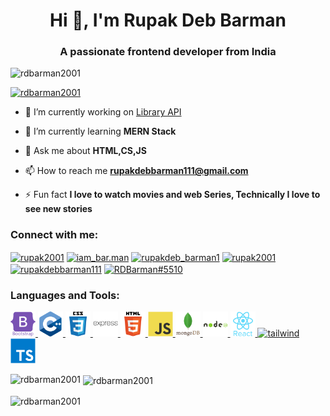 
<h1 align="center">Hi 👋, I'm Rupak Deb Barman</h1>
<h3 align="center">A passionate frontend developer from India</h3>

<p align="left"> <img src="https://komarev.com/ghpvc/?username=rdbarman2001&label=Profile%20views&color=0e75b6&style=flat" alt="rdbarman2001" /> </p>

<p align="left"> <a href="https://github.com/ryo-ma/github-profile-trophy"><img src="https://github-profile-trophy.vercel.app/?username=rdbarman2001" alt="rdbarman2001" /></a> </p>

- 🔭 I’m currently working on [Library API](https://github.com/RDBarman2001/LIBRARY-API.git)

- 🌱 I’m currently learning **MERN Stack**

- 💬 Ask me about **HTML,CS,JS**

- 📫 How to reach me **rupakdebbarman111@gmail.com**

- ⚡ Fun fact **I love to watch movies and web Series, Technically I love to see new stories**

<h3 align="left">Connect with me:</h3>
<p align="left">
<a href="https://linkedin.com/in/rupak2001" target="blank"><img align="center" src="https://raw.githubusercontent.com/rahuldkjain/github-profile-readme-generator/master/src/images/icons/Social/linked-in-alt.svg" alt="rupak2001" height="30" width="40" /></a>
<a href="https://instagram.com/iam_bar.man" target="blank"><img align="center" src="https://raw.githubusercontent.com/rahuldkjain/github-profile-readme-generator/master/src/images/icons/Social/instagram.svg" alt="iam_bar.man" height="30" width="40" /></a>
<a href="https://www.hackerrank.com/rupakdeb_barman1" target="blank"><img align="center" src="https://raw.githubusercontent.com/rahuldkjain/github-profile-readme-generator/master/src/images/icons/Social/hackerrank.svg" alt="rupakdeb_barman1" height="30" width="40" /></a>
<a href="https://www.leetcode.com/rupak2001" target="blank"><img align="center" src="https://raw.githubusercontent.com/rahuldkjain/github-profile-readme-generator/master/src/images/icons/Social/leet-code.svg" alt="rupak2001" height="30" width="40" /></a>
<a href="https://auth.geeksforgeeks.org/user/rupakdebbarman111" target="blank"><img align="center" src="https://raw.githubusercontent.com/rahuldkjain/github-profile-readme-generator/master/src/images/icons/Social/geeks-for-geeks.svg" alt="rupakdebbarman111" height="30" width="40" /></a>
<a href="https://discord.gg/RDBarman#5510" target="blank"><img align="center" src="https://raw.githubusercontent.com/rahuldkjain/github-profile-readme-generator/master/src/images/icons/Social/discord.svg" alt="RDBarman#5510" height="30" width="40" /></a>
</p>

<h3 align="left">Languages and Tools:</h3>
<p align="left"> <a href="https://getbootstrap.com" target="_blank" rel="noreferrer"> <img src="https://raw.githubusercontent.com/devicons/devicon/master/icons/bootstrap/bootstrap-plain-wordmark.svg" alt="bootstrap" width="40" height="40"/> </a> <a href="https://www.w3schools.com/cpp/" target="_blank" rel="noreferrer"> <img src="https://raw.githubusercontent.com/devicons/devicon/master/icons/cplusplus/cplusplus-original.svg" alt="cplusplus" width="40" height="40"/> </a> <a href="https://www.w3schools.com/css/" target="_blank" rel="noreferrer"> <img src="https://raw.githubusercontent.com/devicons/devicon/master/icons/css3/css3-original-wordmark.svg" alt="css3" width="40" height="40"/> </a> <a href="https://expressjs.com" target="_blank" rel="noreferrer"> <img src="https://raw.githubusercontent.com/devicons/devicon/master/icons/express/express-original-wordmark.svg" alt="express" width="40" height="40"/> </a> <a href="https://www.w3.org/html/" target="_blank" rel="noreferrer"> <img src="https://raw.githubusercontent.com/devicons/devicon/master/icons/html5/html5-original-wordmark.svg" alt="html5" width="40" height="40"/> </a> <a href="https://developer.mozilla.org/en-US/docs/Web/JavaScript" target="_blank" rel="noreferrer"> <img src="https://raw.githubusercontent.com/devicons/devicon/master/icons/javascript/javascript-original.svg" alt="javascript" width="40" height="40"/> </a> <a href="https://www.mongodb.com/" target="_blank" rel="noreferrer"> <img src="https://raw.githubusercontent.com/devicons/devicon/master/icons/mongodb/mongodb-original-wordmark.svg" alt="mongodb" width="40" height="40"/> </a> <a href="https://nodejs.org" target="_blank" rel="noreferrer"> <img src="https://raw.githubusercontent.com/devicons/devicon/master/icons/nodejs/nodejs-original-wordmark.svg" alt="nodejs" width="40" height="40"/> </a> <a href="https://reactjs.org/" target="_blank" rel="noreferrer"> <img src="https://raw.githubusercontent.com/devicons/devicon/master/icons/react/react-original-wordmark.svg" alt="react" width="40" height="40"/> </a> <a href="https://tailwindcss.com/" target="_blank" rel="noreferrer"> <img src="https://www.vectorlogo.zone/logos/tailwindcss/tailwindcss-icon.svg" alt="tailwind" width="40" height="40"/> </a> <a href="https://www.typescriptlang.org/" target="_blank" rel="noreferrer"> <img src="https://raw.githubusercontent.com/devicons/devicon/master/icons/typescript/typescript-original.svg" alt="typescript" width="40" height="40"/> </a> </p>

<p><img align="left" src="https://github-readme-stats.vercel.app/api/top-langs?username=rdbarman2001&show_icons=true&locale=en&layout=compact" alt="rdbarman2001" /></p>

<p>&nbsp;<img align="center" src="https://github-readme-stats.vercel.app/api?username=rdbarman2001&show_icons=true&locale=en" alt="rdbarman2001" /></p>

<p><img align="center" src="https://github-readme-streak-stats.herokuapp.com/?user=rdbarman2001&" alt="rdbarman2001" /></p>
